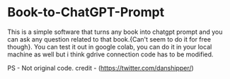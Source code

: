 # Book-to-ChatGPT-Prompt
This is a simple software that turns any book into chatgpt prompt and you can ask any question related to that book.{Can't seem to do it for free though}.
You can test it out in google colab, you can do it in your local machine as well but i think gdrive connection code has to be modified.  

PS - Not original code. credit - (https://twitter.com/danshipper/)
